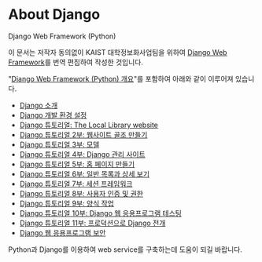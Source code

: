 # About Django
Django Web Framework (Python)

이 문서는 저작자 동의없이 KAIST 대학정보화사업팀을 위하여 [Django Web Framework](https://developer.mozilla.org/en-US/docs/Learn/Server-side/Django)를 번역 편집하여 작성한 것입니다.

"[Django Web Framework (Python) 개요](overview.md)"를 포함하여 아래와 같이 이루어져 있습니다.

-	[Django 소개](introduction.md)
-	[Django 개발 환경 설정](developmentEnvironment.md)
-	[Django 튜토리얼: The Local Library website](tutorialLocalLibraryWebsite.md)
-	[Django 튜토리얼 2부: 웹사이트 골조 만들기](skeletonWebsite.md)
-	[Django 튜토리얼 3부: 모델](models.md)
-	[Django 튜토리얼 4부: Django 관리 사이트](adminSite.md)
-	[Django 튜토리얼 5부: 홈 페이지 만들기](homePage.md)
-	[Django 튜토리얼 6부: 일반 목록과 상세 보기](genericViews.md)
-	[Django 튜토리얼 7부: 세션 프레임워크](sessions.md)
-	[Django 튜토리얼 8부: 사용자 인증 및 권한](authentication.md)
-	[Django 튜토리얼 9부: 양식 작업](forms.md)
-	[Django 튜토리얼 10부: Django 웹 응용프로그램 테스팅](testing.md)
-	[Django 튜토리얼 11부: 프로덕션으로 Django 전개](deployment.md)
-	[Django 웹 응용프로그램 보안](webApplicationSecurity.md)

Python과 Django를 이용하여 web service를 구축하는데 도움이 되길 바랍니다.
